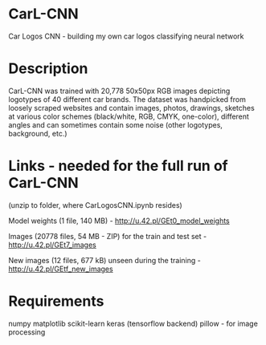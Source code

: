 # CarL-CNN
Car Logos CNN - building my own car logos classifying neural network

# Description
CarL-CNN was trained with 20,778 50x50px RGB images depicting logotypes of 40 different car brands. The dataset was handpicked from loosely scraped websites and contain images, photos, drawings, sketches at various color schemes (black/white, RGB, CMYK, one-color), different angles and can sometimes contain some noise (other logotypes, background, etc.)

# Links - needed for the full run of CarL-CNN
(unzip to folder, where CarLogosCNN.ipynb resides)

Model weights (1 file, 140 MB) - http://u.42.pl/GEt0_model_weights

Images (20778 files, 54 MB - ZIP) for the train and test set - http://u.42.pl/GEt7_images

New images (12 files, 677 kB) unseen during the training - http://u.42.pl/GEtf_new_images

# Requirements
numpy
matplotlib
scikit-learn
keras (tensorflow backend)
pillow - for image processing
